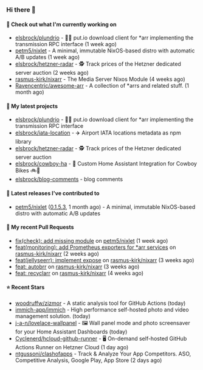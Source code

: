 ### Hi there 👋

#### 👷 Check out what I'm currently working on

- [elsbrock/plundrio](https://github.com/elsbrock/plundrio) - 🏴‍☠️ put.io download client for *arr implementing the transmission RPC interface (1 week ago)
- [petm5/nixlet](https://github.com/petm5/nixlet) - A minimal, immutable NixOS-based distro with automatic A/B updates (1 week ago)
- [elsbrock/hetzner-radar](https://github.com/elsbrock/hetzner-radar) - 🕵️ Track prices of the Hetzner dedicated server auction (2 weeks ago)
- [rasmus-kirk/nixarr](https://github.com/rasmus-kirk/nixarr) - The Media Server Nixos Module (4 weeks ago)
- [Ravencentric/awesome-arr](https://github.com/Ravencentric/awesome-arr) - A collection of *arrs and related stuff. (1 month ago)

#### 🌱 My latest projects

- [elsbrock/plundrio](https://github.com/elsbrock/plundrio) - 🏴‍☠️ put.io download client for *arr implementing the transmission RPC interface
- [elsbrock/iata-location](https://github.com/elsbrock/iata-location) - ✈️ Airport IATA locations metadata as npm library
- [elsbrock/hetzner-radar](https://github.com/elsbrock/hetzner-radar) - 🕵️ Track prices of the Hetzner dedicated server auction
- [elsbrock/cowboy-ha](https://github.com/elsbrock/cowboy-ha) - 🤠 Custom Home Assistant Integration for Cowboy Bikes 🚲💨
- [elsbrock/blog-comments](https://github.com/elsbrock/blog-comments) - blog comments

#### 🔭 Latest releases I've contributed to

- [petm5/nixlet](https://github.com/petm5/nixlet) ([0.1.5.3](https://github.com/petm5/nixlet/releases/tag/0.1.5.3), 1 month ago) - A minimal, immutable NixOS-based distro with automatic A/B updates

#### 🔨 My recent Pull Requests

- [fix(check): add missing module](https://github.com/petm5/nixlet/pull/6) on [petm5/nixlet](https://github.com/petm5/nixlet) (1 week ago)
- [feat(monitoring): add Prometheus exporters for *arr services](https://github.com/rasmus-kirk/nixarr/pull/47) on [rasmus-kirk/nixarr](https://github.com/rasmus-kirk/nixarr) (2 weeks ago)
- [feat(jellyseerr): implement expose](https://github.com/rasmus-kirk/nixarr/pull/46) on [rasmus-kirk/nixarr](https://github.com/rasmus-kirk/nixarr) (3 weeks ago)
- [feat: autobrr](https://github.com/rasmus-kirk/nixarr/pull/45) on [rasmus-kirk/nixarr](https://github.com/rasmus-kirk/nixarr) (3 weeks ago)
- [feat: recyclarr](https://github.com/rasmus-kirk/nixarr/pull/44) on [rasmus-kirk/nixarr](https://github.com/rasmus-kirk/nixarr) (4 weeks ago)

#### ⭐ Recent Stars

- [woodruffw/zizmor](https://github.com/woodruffw/zizmor) - A static analysis tool for GitHub Actions (today)
- [immich-app/immich](https://github.com/immich-app/immich) - High performance self-hosted photo and video management solution. (today)
- [j-a-n/lovelace-wallpanel](https://github.com/j-a-n/lovelace-wallpanel) - 🖼️ Wall panel mode and photo screensaver for your Home Assistant Dashboards (today)
- [Cyclenerd/hcloud-github-runner](https://github.com/Cyclenerd/hcloud-github-runner) - 🖥️ On-demand self-hosted GitHub Actions Runner on Hetzner Cloud (1 day ago)
- [ntgussoni/clashofapps](https://github.com/ntgussoni/clashofapps) - Track &amp; Analyze Your App Competitors. ASO, Competitive Analysis, Google Play, App Store (2 days ago)
